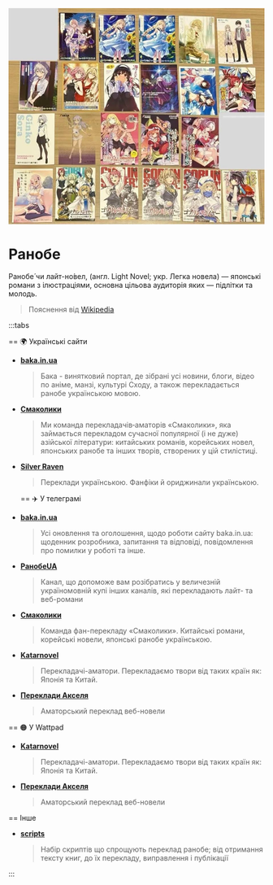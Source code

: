 ![Title](/comms/ranobe.png)

# Ранобе

Ранобе́ чи лайт-но́вел, (англ. Light Novel; укр. Легка новела) — японські романи з ілюстраціями, основна цільова аудиторія яких — підлітки та молодь.

> Пояснення від [Wikipedia](https://uk.wikipedia.org/wiki/%D0%A0%D0%B0%D0%BD%D0%BE%D0%B1%D0%B5)

:::tabs

== 🌍 Українські сайти
- [**baka.in.ua**](https://baka.in.ua/)
  > Бака - винятковий портал, де зібрані усі новини, блоги, відео по аніме, манзі, культурі Сходу, а також перекладається ранобе українською мовою.
- [**Смаколики**](https://smakolykytl.site/)
  > Ми команда перекладачів‑аматорів «Смаколики», яка займається перекладом сучасної популярної (і не дуже) азійської літератури: китайських романів, корейських новел, японських ранобе та інших творів, створених у цій стилістиці.
- [**Silver Raven**](http://silver-raven.in.ua/)
  > Переклади українською. Фанфіки й ориджинали українською.

  == ✈️ У телеграмі
- [**baka.in.ua**](https://t.me/bakaInUa)
  > Усі оновлення та оголошення, щодо роботи сайту baka.in.ua: щоденник розробника, запитання та відповіді, повідомлення про помилки у роботі та інше.
- [**РанобеUA**](https://t.me/UA_novels)
  > Канал, що допоможе вам розібратись у величезній україномовній купі інших каналів, які перекладають лайт- та веб-романи
- [**Смаколики**](https://t.me/smakolyky_tl)
  > Команда фан-перекладу «Смаколики». Китайські романи, корейські новели, японські ранобе українською.
- [**Katarnovel**](https://t.me/KATARNOVEL)
  > Перекладачі-аматори. Перекладаємо твори від таких країн як: Японія та Китай.
- [**Переклади Акселя**](https://t.me/Axels_translations)
  > Аматорський переклад веб-новели

== 🟠 У Wattpad
- [**Katarnovel**](https://www.wattpad.com/user/katarnovel)
  > Перекладачі-аматори. Перекладаємо твори від таких країн як: Японія та Китай.
- [**Переклади Акселя**](https://www.wattpad.com/user/AxelCold)
  > Аматорський переклад веб-новели

== Інше
- [**scripts**](https://github.com/Medoo48/scripts) <Badge type="info" text="Open Source" /> <Badge type="tip" text="Cross platform" />
  > Набір скриптів що спрощують переклад ранобе; від отримання тексту книг, до їх перекладу, виправлення і публікації

:::

